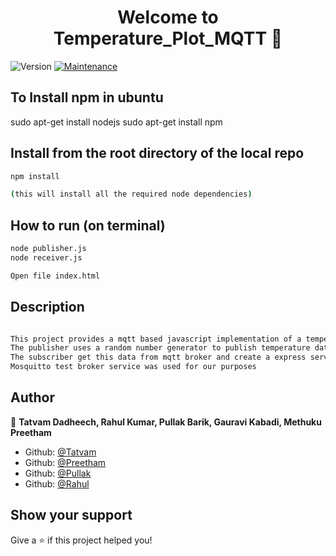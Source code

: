 <h1 align="center">Welcome to Temperature_Plot_MQTT 👋</h1>
<p>
  <img alt="Version" src="https://img.shields.io/badge/version-1.0-blue.svg?cacheSeconds=2592000" />
  <a href="https://github.com/matbor/mqtt2highcharts/graphs/commit-activity">
    <img alt="Maintenance" src="https://img.shields.io/badge/Maintained%3F-yes-green.svg" target="_blank" />
  </a>
</p>

## To Install npm in ubuntu 
sudo apt-get install nodejs
sudo apt-get install npm

## Install from the root directory of the local repo

```sh
npm install 

(this will install all the required node dependencies)
```

## How to run (on terminal)

```sh
node publisher.js
node receiver.js

Open file index.html
```

## Description 

```sh

This project provides a mqtt based javascript implementation of a temperature recording and plotting.
The publisher uses a random number generator to publish temperature data
The subscriber get this data from mqtt broker and create a express server where all the data is stored. This data is then used to created an extended plot.
Mosquitto test broker service was used for our purposes

```

## Author

👤 **Tatvam Dadheech, Rahul Kumar, Pullak Barik, Gauravi Kabadi, Methuku Preetham**

* Github: [@Tatvam](https://github.com/Tatvam)
* Github: [@Preetham](https://github.com/rk36)
* Github: [@Pullak](https://github.com/TipsbyPullak)
* Github: [@Rahul](https://github.com/methuku123)

## Show your support

Give a ⭐️ if this project helped you!
